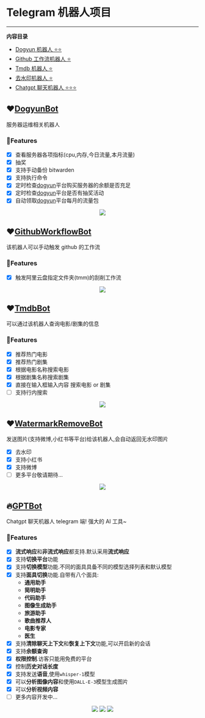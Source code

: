 # Telegram 机器人项目

---

**内容目录**

- [Dogyun 机器人 ⭐⭐](https://github.com/nichuanfang/telegram-bot?tab=readme-ov-file#%EF%B8%8Fdogyunbot)
- [Github 工作流机器人 ⭐](https://github.com/nichuanfang/telegram-bot?tab=readme-ov-file#%EF%B8%8Fgithubworkflowbot)
- [Tmdb 机器人 ⭐](https://github.com/nichuanfang/telegram-bot?tab=readme-ov-file#%EF%B8%8Ftmdbbot)
- [去水印机器人 ⭐](https://github.com/nichuanfang/telegram-bot?tab=readme-ov-file#%EF%B8%8Fwatermarkremovebot)
- [Chatgpt 聊天机器人 ⭐⭐⭐](https://github.com/nichuanfang/telegram-bot?tab=readme-ov-file#gptbot)

## ❤️[DogyunBot](https://t.me/DogyunBot)

服务器运维相关机器人

### 🌈Features

- [x] 查看服务器各项指标(cpu,内存,今日流量,本月流量)
- [x] 抽奖
- [x] 支持手动备份 bitwarden
- [x] 支持执行命令
- [x] 定时检查[dogyun](https://www.dogyun.com/)平台购买服务器的余额是否充足
- [x] 定时检查[dogyun](https://www.dogyun.com/)平台是否有抽奖活动
- [x] 自动领取[dogyun](https://www.dogyun.com/)平台每月的流量包

<p align="center">
  <img src="https://media.giphy.com/media/v1.Y2lkPTc5MGI3NjExZ3Fzb3FpaW16ZzQ4d2RxNXBkcHFvNWRnbjU0cW52Yzc3ZXQ5M2NuOSZlcD12MV9pbnRlcm5hbF9naWZfYnlfaWQmY3Q9Zw/lvnjNhtX2vdDSy3zZm/giphy.gif" />
</p>

## ❤️[GithubWorkflowBot](https://t.me/github_workflow_action_bot)

该机器人可以手动触发 github 的工作流

### 🌈Features

- [x] 触发阿里云盘指定文件夹(tmm)的刮削工作流

<p align="center">
  <img src="https://media.giphy.com/media/v1.Y2lkPTc5MGI3NjExODh6am04OXVpZnhnYTdtdmsyazhibWgwNm92MmRzNTE1YTUyYmMyYiZlcD12MV9pbnRlcm5hbF9naWZfYnlfaWQmY3Q9Zw/BKgCCwIn0RXYa1ht5G/giphy.gif" />
</p>

## ❤️[TmdbBot](https://t.me/movie_show_tmdb_bot)

可以通过该机器人查询电影/剧集的信息

### 🌈Features

- [x] 推荐热门电影
- [x] 推荐热门剧集
- [x] 根据电影名称搜索电影
- [x] 根据剧集名称搜索剧集
- [x] 直接在输入框输入内容 搜索电影 or 剧集
- [ ] 支持行内搜索

<p align="center">
  <img src="https://media.giphy.com/media/v1.Y2lkPTc5MGI3NjExazQwYmRmbHR1azlnaXE4bWx5cTU5N252amgyaG5yd3c4b245b2lidCZlcD12MV9pbnRlcm5hbF9naWZfYnlfaWQmY3Q9Zw/wEyNFt55yZex0j1uEs/giphy.gif" />
</p>

## ❤️[WatermarkRemoveBot](https://t.me/ncf_watermark_rm_bot)

发送图片(支持微博,小红书等平台)给该机器人,会自动返回无水印图片

- [x] 去水印
- [x] 支持小红书
- [x] 支持微博
- [ ] 更多平台敬请期待...

<p align="center">
  <img src="https://media.giphy.com/media/v1.Y2lkPTc5MGI3NjExdjl5Y3BvaDJieWV0cHZnY3JsdjV3ejN1a2MxeGtvbHJ6eWRtdzh3byZlcD12MV9pbnRlcm5hbF9naWZfYnlfaWQmY3Q9Zw/dXToQVoruFywwmjCrm/giphy.gif" />
</p>

## 🔥[GPTBot](https://t.me/ncf_chatgpt_bot)

Chatgpt 聊天机器人 telegram 端! 强大的 AI 工具~

### 🌈Features

- [x] **流式响应**和**非流式响应**都支持.默认采用**流式响应**
- [x] 支持**切换平台**功能
- [x] 支持**切换模型**功能.不同的面具具备不同的模型选择列表和默认模型
- [x] 支持**面具切换**功能.自带有八个面具:
  - **通用助手**
  - **简明助手**
  - **代码助手**
  - **图像生成助手**
  - **旅游助手**
  - **歌曲推荐人**
  - **电影专家**
  - **医生**
- [x] 支持**清除聊天上下文**和**恢复上下文**功能,可以开启新的会话
- [x] 支持**余额查询**
- [x] **权限控制**.访客只能用免费的平台
- [x] 控制**历史对话长度**
- [x] 支持发送**语音**,使用`whisper-1`模型
- [x] 可以**分析图像内容**和使用`DALL-E-3`模型生成图片
- [x] 可以**分析视频内容**
- [ ] 更多内容开发中...

<p align="center">
  <img src="https://media.giphy.com/media/v1.Y2lkPTc5MGI3NjExdDl1NzVrc2p1dzMyN2xsYzZhc251bnNlcmRoNGQ4MHE3NjA4cmkxNCZlcD12MV9pbnRlcm5hbF9naWZfYnlfaWQmY3Q9Zw/dgdzvaPcW0g9GYicen/giphy.gif" />
  <img src="https://media.giphy.com/media/v1.Y2lkPTc5MGI3NjExc3BjcDNxMzRwMWQ1eGk0bHk3bTh0MTU3MHM3cmw5MTllYTg1bjh4OCZlcD12MV9pbnRlcm5hbF9naWZfYnlfaWQmY3Q9Zw/euKdZ5seD4tmDRlG8E/giphy.gif" />
  <img src="https://media.giphy.com/media/v1.Y2lkPTc5MGI3NjExYnZoeXYyZWtrYjJpeGI0azB1d3M2amk3c3AzZnl2MTJqOHM0MDFsayZlcD12MV9pbnRlcm5hbF9naWZfYnlfaWQmY3Q9Zw/17g3e0IUCekPQgGJoj/giphy.gif" />
</p>
